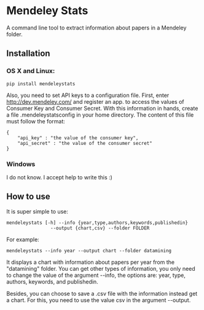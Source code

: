 Mendeley Stats
==============

A command line tool to extract information about papers in a Mendeley folder.

## Installation

### OS X and Linux:

```
pip install mendeleystats
```

Also, you need to set API keys to a configuration file. First, enter http://dev.mendeley.com/ and register an app.
to access the values of Consumer Key and Consumer Secret. With this information in hands, create a
file .mendeleystatsconfig in your home directory. The content of this file must follow the format:

```
{
    "api_key" : "the value of the consumer key",
    "api_secret" : "the value of the consumer secret"
}
```

### Windows

I do not know. I accept help to write this :)


## How to use

It is super simple to use:

```
mendeleystats [-h] --info {year,type,authors,keywords,publishedin}
                --output {chart,csv} --folder FOLDER
```

For example:

```
mendeleystats --info year --output chart --folder datamining
```

It displays a chart with information about papers per year from the "datamining" folder.
You can get other types of information, you only need to change the value of the argument --info,
the options are: year, type, authors, keywords, and publishedin.

Besides, you can choose to save a .csv file with the information instead get a chart.
For this, you need to use the value csv in the argument --output.
